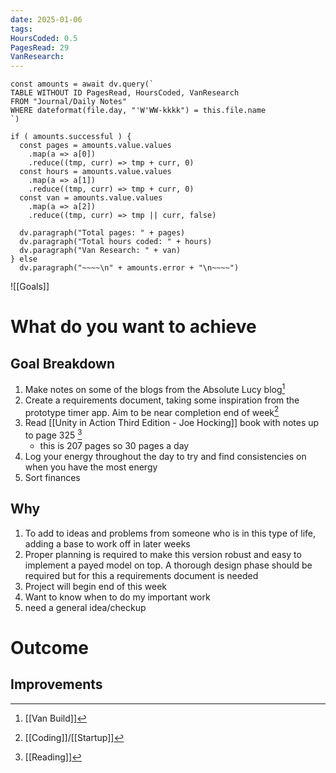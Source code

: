 ```yaml
---
date: 2025-01-06
tags: 
HoursCoded: 0.5
PagesRead: 29
VanResearch:
---
```

```dataviewjs
const amounts = await dv.query(`
TABLE WITHOUT ID PagesRead, HoursCoded, VanResearch
FROM "Journal/Daily Notes"
WHERE dateformat(file.day, "'W'WW-kkkk") = this.file.name
`)

if ( amounts.successful ) {
  const pages = amounts.value.values
    .map(a => a[0])
    .reduce((tmp, curr) => tmp + curr, 0)
  const hours = amounts.value.values
    .map(a => a[1])
    .reduce((tmp, curr) => tmp + curr, 0)
  const van = amounts.value.values
    .map(a => a[2])
    .reduce((tmp, curr) => tmp || curr, false)

  dv.paragraph("Total pages: " + pages)
  dv.paragraph("Total hours coded: " + hours)
  dv.paragraph("Van Research: " + van)
} else
  dv.paragraph("~~~~\n" + amounts.error + "\n~~~~")

```

![[Goals]]
# What do you want to achieve
## Goal Breakdown
1. Make notes on some of the blogs from the Absolute Lucy blog[^1]
2. Create a requirements document, taking some inspiration from the prototype timer app. Aim to be near completion end of week[^2]
3. Read [[Unity in Action Third Edition - Joe Hocking]] book with notes up to page 325 [^3]
	- this is 207 pages so 30 pages a day
4. Log your energy throughout the day to try and find consistencies on when you have the most energy
5. Sort finances
## Why
1. To add to ideas and problems from someone who is in this type of life, adding a base to work off in later weeks 
2. Proper planning is required to make this version robust and easy to implement a payed model on top. A thorough design phase should be required but for this a requirements document is needed
3. Project will begin end of this week
4. Want to know when to do my important work
5. need a general idea/checkup 
# Outcome
## Improvements
[^1]: [[Van Build]]
[^2]: [[Coding]]/[[Startup]]
[^3]: [[Reading]]